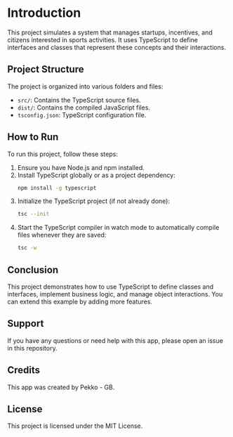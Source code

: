 # Introduction

This project simulates a system that manages startups, incentives, and citizens interested in sports activities. It uses TypeScript to define interfaces and classes that represent these concepts and their interactions.

## Project Structure

The project is organized into various folders and files:

- `src/`: Contains the TypeScript source files.
- `dist/`: Contains the compiled JavaScript files.
- `tsconfig.json`: TypeScript configuration file.

## How to Run

To run this project, follow these steps:

1. Ensure you have Node.js and npm installed.
2. Install TypeScript globally or as a project dependency:
    ```bash
    npm install -g typescript
    ```
3. Initialize the TypeScript project (if not already done):
    ```bash
    tsc --init
    ```
4. Start the TypeScript compiler in watch mode to automatically compile files whenever they are saved:
    ```bash
    tsc -w
    ```

## Conclusion

This project demonstrates how to use TypeScript to define classes and interfaces, implement business logic, and manage object interactions. You can extend this example by adding more features.

## Support
If you have any questions or need help with this app, please open an issue in this repository.

## Credits
This app was created by Pekko - GB.

## License
This project is licensed under the MIT License.
